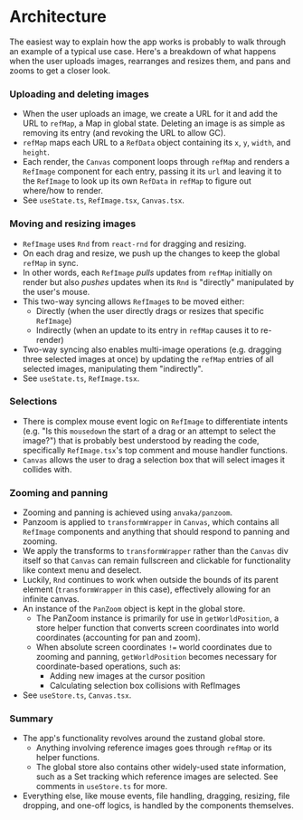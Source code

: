 # Architecture

The easiest way to explain how the app works is probably to walk through an example of a typical use case. Here's a breakdown of what happens when the user uploads images, rearranges and resizes them, and pans and zooms to get a closer look.

### Uploading and deleting images

- When the user uploads an image, we create a URL for it and add the URL to `refMap`, a Map in global state. Deleting an image is as simple as removing its entry (and revoking the URL to allow GC).
- `refMap` maps each URL to a `RefData` object containing its `x`, `y`, `width`, and `height`.
- Each render, the `Canvas` component loops through `refMap` and renders a `RefImage` component for each entry, passing it its `url` and leaving it to the `RefImage` to look up its own `RefData` in `refMap` to figure out where/how to render.
- See `useState.ts`, `RefImage.tsx`, `Canvas.tsx`.

### Moving and resizing images

- `RefImage` uses `Rnd` from `react-rnd` for dragging and resizing.
- On each drag and resize, we push up the changes to keep the global `refMap` in sync.
- In other words, each `RefImage` *pulls* updates from `refMap` initially on render but also *pushes* updates when its `Rnd` is "directly" manipulated by the user's mouse.
- This two-way syncing allows `RefImage`s to be moved either:
    - Directly (when the user directly drags or resizes that specific `RefImage`)
    - Indirectly (when an update to its entry in `refMap` causes it to re-render)
- Two-way syncing also enables multi-image operations (e.g. dragging three selected images at once) by updating the `refMap` entries of all selected images, manipulating them "indirectly".
- See `useState.ts`, `RefImage.tsx`.

### Selections

- There is complex mouse event logic on `RefImage` to differentiate intents (e.g. "Is this `mousedown` the start of a drag or an attempt to select the image?") that is probably best understood by reading the code, specifically `RefImage.tsx`'s top comment and mouse handler functions.
- `Canvas` allows the user to drag a selection box that will select images it collides with.

### Zooming and panning

- Zooming and panning is achieved using `anvaka/panzoom`.
- Panzoom is applied to `transformWrapper` in `Canvas`, which contains all `RefImage` components and anything that should respond to panning and zooming.
- We apply the transforms to `transformWrapper` rather than the `Canvas` div itself so that `Canvas` can remain fullscreen and clickable for functionality like context menu and deselect.
- Luckily, `Rnd` continues to work when outside the bounds of its parent element (`transformWrapper` in this case), effectively allowing for an infinite canvas.
- An instance of the `PanZoom` object is kept in the global store.
    - The PanZoom instance is primarily for use in `getWorldPosition`, a store helper function that converts screen coordinates into world coordinates (accounting for pan and zoom).
    - When absolute screen coordinates `!=` world coordinates due to zooming and panning, `getWorldPosition` becomes necessary for coordinate-based operations, such as:
        - Adding new images at the cursor position
        - Calculating selection box collisions with RefImages
- See `useStore.ts`, `Canvas.tsx`.

### Summary

- The app's functionality revolves around the zustand global store.
    - Anything involving reference images goes through `refMap` or its helper functions.
    - The global store also contains other widely-used state information, such as a Set tracking which reference images are selected. See comments in `useStore.ts` for more.
- Everything else, like mouse events, file handling, dragging, resizing, file dropping, and one-off logics, is handled by the components themselves.

